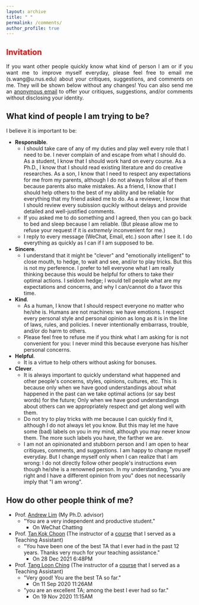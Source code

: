 ```yaml
---
layout: archive
title: " "
permalink: /comments/
author_profile: true
---
```


## <span style="color: red">Invitation</span>
<html><body>
<p align="justify">
If you want other people quickly know what kind of person I am or if you want me to improve myself everyday, please feel free to email me (s.wang@u.nus.edu) about your critiques, suggestions, and comments on me. They will be shown below without any changes! You can also send me an <a href="https://anonymousemail.me/">anonymous email</a> to offer your critiques, suggestions, and/or comments without disclosing your identity.
</p>
</body></html>

## What kind of people I am trying to be?
I believe it is important to be:
* __Responsible__.
  - I should take care of any of my duties and play well every role that I need to be. I never complain of and escape from what I should do. As a student, I know that I should work hard on every course. As a Ph.D., I know that I should read existing literature and do creative researches. As a son, I know that I need to respect any expectations for me from my parents, although I do not always follow all of them because parents also make mistakes. As a friend, I know that I should help others to the best of my ability and be reliable for everything that my friend asked me to do. As a reviewer, I know that I should review every subission qucikly without delays and provide detailed and well-justified comments. 
  - If you asked me to do something and I agreed, then you can go back to bed and sleep because I am reliable. (But please allow me to refuse your request if it is _extremely_ inconvenient for me.)
  - I reply to every message (WeChat, Email, etc.) soon after I see it. I do everything as quickly as I can if I am supposed to be.
* __Sincere__.
  - I understand that it might be "clever" and "emotionally intelligent" to close mouth, to hedge, to wait and see, and/or to play tricks. But this is not my perference. I prefer to tell everyone what I am really thinking because this would be helpful for others to take their optimal actions. I seldom hedge; I would tell people what are my expectations and concerns, and why I can/cannot do a favor this time.
* __Kind__.
  - As a human, I know that I should respect everyone no matter who he/she is. Humans are not machines: we have emotions. I respect every personal style and personal opinion as long as it is in the line of laws, rules, and policies. I never intentionally embarrass, trouble, and/or do harm to others. 
  - Please feel free to refuse me if you think what I am asking for is not convenient for you: I never mind this because everyone has his/her personal concerns.
* __Helpful__.
  - It is a virtue to help others without asking for bonuses.
* __Clever__.
  - It is always important to quickly understand what happened and other people's concerns, styles, opinions, cultures, etc. This is because only when we have good understandings about what happened in the past can we take optimal actions (or say best words) for the future; Only when we have good understandings about others can we appropriately respect and get along well with them.
  - Do not try to play tricks with me because I can quickly find it, although I do not always let you know. But this may let me have some (bad) labels on you in my mind, although you may never know them. The more such labels you have, the farther we are.
  - I am not an opinionated and stubborn person and I am open to hear critiques, comments, and suggestions. I am happy to change myself everyday. But I change myself only when I can realize that I am wrong: I do not directly follow other people's instructions even though he/she is a renowned person. In my understanding, "you are right and I have a different opinion from you" does not necessarily imply that "I am wrong".

## How do other people think of me?
* Prof. [Andrew Lim](https://www.limandrew.org/) (My Ph.D. advisor)
  - "You are a very independent and productive student."
    + On WeChat Chatting
* Prof. [Tan Kok Choon](https://bizfaculty.nus.edu.sg/faculty-details/?profId=239) (The instructor of a [course](https://nusmods.com/modules/MTM5001/maritime-industry-fundamentals) that I served as a Teaching Assistant)
  - "You have been one of the best TA that I ever had in the past 12 years. Thanks very much for your teaching assistance."
    + On 28 Dec 2021 6:48PM
* Prof. [Tang Loon Ching](https://cde.nus.edu.sg/isem/staff/tang-loon-ching/) (The instructor of a [course](https://nusmods.com/modules/IE4243/decision-modeling-risk-analysis) that I served as a Teaching Assistant)
  - "Very good! You are the best TA so far." 
    + On 11 Sep 2020 11:26AM
  - "you are an excellent TA; among the best I ever had so far." 
    + On 19 Nov 2020 11:15AM
  
